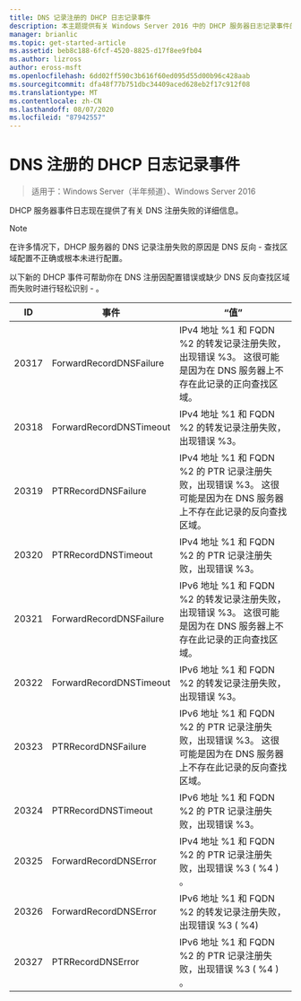 ```yaml
---
title: DNS 记录注册的 DHCP 日志记录事件
description: 本主题提供有关 Windows Server 2016 中的 DHCP 服务器日志记录事件的信息。
manager: brianlic
ms.topic: get-started-article
ms.assetid: beb8c188-6fcf-4520-8825-d17f8ee9fb04
ms.author: lizross
author: eross-msft
ms.openlocfilehash: 6dd02ff590c3b616f60ed095d55d00b96c428aab
ms.sourcegitcommit: dfa48f77b751dbc34409aced628eb2f17c912f08
ms.translationtype: MT
ms.contentlocale: zh-CN
ms.lasthandoff: 08/07/2020
ms.locfileid: "87942557"
---
```

# <a name="dhcp-logging-events-for-dns-registrations"></a>DNS 注册的 DHCP 日志记录事件

>适用于：Windows Server（半年频道）、Windows Server 2016

DHCP 服务器事件日志现在提供了有关 DNS 注册失败的详细信息。

>[!NOTE]
>在许多情况下，DHCP 服务器的 DNS 记录注册失败的原因是 DNS 反向 \- 查找区域配置不正确或根本未进行配置。

以下新的 DHCP 事件可帮助你在 DNS 注册因配置错误或缺少 DNS 反向查找区域而失败时进行轻松识别 \- 。

|ID|事件|“值”|
|-----|--------------------|--------------------------------------------------------|
|20317|ForwardRecordDNSFailure|IPv4 地址 %1 和 FQDN %2 的转发记录注册失败，出现错误 %3。 这很可能是因为在 DNS 服务器上不存在此记录的正向查找区域。|
|20318|ForwardRecordDNSTimeout|IPv4 地址 %1 和 FQDN %2 的转发记录注册失败，出现错误 %3。|
|20319|PTRRecordDNSFailure|IPv4 地址 %1 和 FQDN %2 的 PTR 记录注册失败，出现错误 %3。 这很可能是因为在 DNS 服务器上不存在此记录的反向查找区域。|
|20320|PTRRecordDNSTimeout|IPv4 地址 %1 和 FQDN %2 的 PTR 记录注册失败，出现错误 %3。|
|20321|ForwardRecordDNSFailure|IPv6 地址 %1 和 FQDN %2 的转发记录注册失败，出现错误 %3。 这很可能是因为在 DNS 服务器上不存在此记录的正向查找区域。|
|20322|ForwardRecordDNSTimeout|IPv6 地址 %1 和 FQDN %2 的转发记录注册失败，出现错误 %3。|
|20323|PTRRecordDNSFailure|IPv6 地址 %1 和 FQDN %2 的 PTR 记录注册失败，出现错误 %3。 这很可能是因为在 DNS 服务器上不存在此记录的反向查找区域。|
|20324|PTRRecordDNSTimeout|IPv6 地址 %1 和 FQDN %2 的 PTR 记录注册失败，出现错误 %3。|
|20325|ForwardRecordDNSError|IPv4 地址 %1 和 FQDN %2 的 PTR 记录注册失败，出现错误 %3 \( %4 \) 。|
|20326|ForwardRecordDNSError|IPv6 地址 %1 和 FQDN %2 的转发记录注册失败，出现错误 %3 \( %4\)|
|20327|PTRRecordDNSError|IPv6 地址 %1 和 FQDN %2 的 PTR 记录注册失败，出现错误 %3 \( %4 \) 。|


